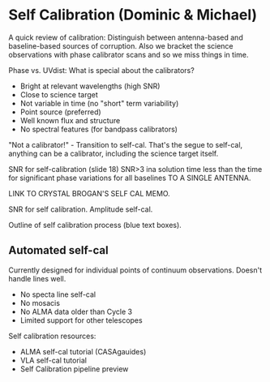 # Self Calibration (Dominic & Michael)

A quick review of calibration: Distinguish between antenna-based and baseline-based sources of corruption. Also we bracket the science observations with phase calibrator scans and so we miss things in time.

Phase vs. UVdist: What is special about the calibrators?

* Bright at relevant wavelengths (high SNR)
* Close to science target
* Not variable in time (no "short" term variability)
* Point source (preferred)
* Well known flux and structure
* No spectral features (for bandpass calibrators)

"Not a calibrator!" - Transition to self-cal. That's the segue to self-cal, anything can be a calibrator, including the science target itself.

SNR for self-calibration (slide 18)
SNR>3 ina  solution time less than the time for significant phase variations for all baselines TO A SINGLE ANTENNA.

LINK TO CRYSTAL BROGAN'S SELF CAL MEMO.

SNR for self calibration. Amplitude self-cal.

Outline of self calibration process (blue text boxes).

## Automated self-cal

Currently designed for individual points of continuum observations. Doesn't handle lines well.

* No specta line self-cal
* No mosacis
* No ALMA data older than Cycle 3
* Limited support for other telescopes


Self calibration resources:

* ALMA self-cal tutorial (CASAgauides)
* VLA self-cal tutorial
* Self Calibration pipeline preview






<!-- sys.exit() -->
